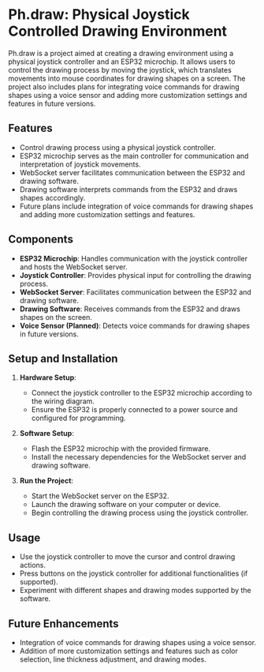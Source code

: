 # Ph.draw: Physical Joystick Controlled Drawing Environment

Ph.draw is a project aimed at creating a drawing environment using a physical joystick controller and an ESP32 microchip. It allows users to control the drawing process by moving the joystick, which translates movements into mouse coordinates for drawing shapes on a screen. The project also includes plans for integrating voice commands for drawing shapes using a voice sensor and adding more customization settings and features in future versions.

## Features

- Control drawing process using a physical joystick controller.
- ESP32 microchip serves as the main controller for communication and interpretation of joystick movements.
- WebSocket server facilitates communication between the ESP32 and drawing software.
- Drawing software interprets commands from the ESP32 and draws shapes accordingly.
- Future plans include integration of voice commands for drawing shapes and adding more customization settings and features.

## Components

- **ESP32 Microchip**: Handles communication with the joystick controller and hosts the WebSocket server.
- **Joystick Controller**: Provides physical input for controlling the drawing process.
- **WebSocket Server**: Facilitates communication between the ESP32 and drawing software.
- **Drawing Software**: Receives commands from the ESP32 and draws shapes on the screen.
- **Voice Sensor (Planned)**: Detects voice commands for drawing shapes in future versions.

## Setup and Installation

1. **Hardware Setup**:
   - Connect the joystick controller to the ESP32 microchip according to the wiring diagram.
   - Ensure the ESP32 is properly connected to a power source and configured for programming.

2. **Software Setup**:
   - Flash the ESP32 microchip with the provided firmware.
   - Install the necessary dependencies for the WebSocket server and drawing software.

3. **Run the Project**:
   - Start the WebSocket server on the ESP32.
   - Launch the drawing software on your computer or device.
   - Begin controlling the drawing process using the joystick controller.

## Usage

- Use the joystick controller to move the cursor and control drawing actions.
- Press buttons on the joystick controller for additional functionalities (if supported).
- Experiment with different shapes and drawing modes supported by the software.

## Future Enhancements

- Integration of voice commands for drawing shapes using a voice sensor.
- Addition of more customization settings and features such as color selection, line thickness adjustment, and drawing modes.

